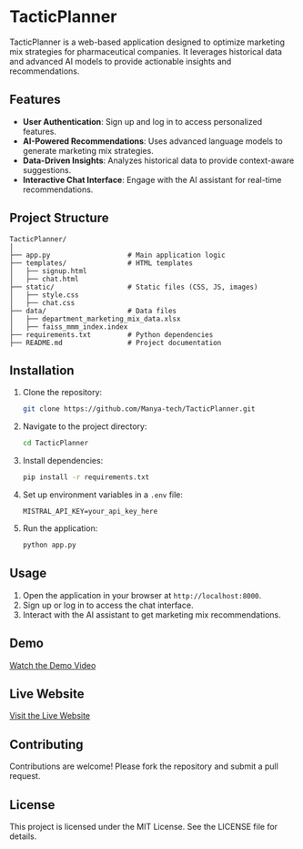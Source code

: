 # TacticPlanner

TacticPlanner is a web-based application designed to optimize marketing mix strategies for pharmaceutical companies. It leverages historical data and advanced AI models to provide actionable insights and recommendations.

## Features
- **User Authentication**: Sign up and log in to access personalized features.
- **AI-Powered Recommendations**: Uses advanced language models to generate marketing mix strategies.
- **Data-Driven Insights**: Analyzes historical data to provide context-aware suggestions.
- **Interactive Chat Interface**: Engage with the AI assistant for real-time recommendations.

## Project Structure
```
TacticPlanner/
│
├── app.py                   # Main application logic
├── templates/               # HTML templates
│   ├── signup.html
│   ├── chat.html
├── static/                  # Static files (CSS, JS, images)
│   ├── style.css
│   ├── chat.css
├── data/                    # Data files
│   ├── department_marketing_mix_data.xlsx
│   ├── faiss_mmm_index.index
├── requirements.txt         # Python dependencies
├── README.md                # Project documentation
```

## Installation
1. Clone the repository:
   ```bash
   git clone https://github.com/Manya-tech/TacticPlanner.git
   ```
2. Navigate to the project directory:
   ```bash
   cd TacticPlanner
   ```
3. Install dependencies:
   ```bash
   pip install -r requirements.txt
   ```
4. Set up environment variables in a `.env` file:
   ```env
   MISTRAL_API_KEY=your_api_key_here
   ```
5. Run the application:
   ```bash
   python app.py
   ```

## Usage
1. Open the application in your browser at `http://localhost:8000`.
2. Sign up or log in to access the chat interface.
3. Interact with the AI assistant to get marketing mix recommendations.

## Demo
[Watch the Demo Video](https://example.com/demo-video)

## Live Website
[Visit the Live Website](https://tacticplanner.onrender.com)

## Contributing
Contributions are welcome! Please fork the repository and submit a pull request.

## License
This project is licensed under the MIT License. See the LICENSE file for details.
